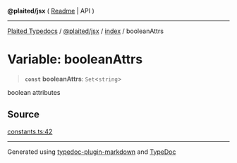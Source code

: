 **@plaited/jsx** ( [Readme](../../README.md) \| API )

***

[Plaited Typedocs](../../../../modules.md) / [@plaited/jsx](../../modules.md) / [index](../README.md) / booleanAttrs

# Variable: booleanAttrs

> **`const`** **booleanAttrs**: `Set`\<`string`\>

boolean attributes

## Source

[constants.ts:42](https://github.com/plaited/plaited/blob/d85458a/libs/jsx/src/constants.ts#L42)

***

Generated using [typedoc-plugin-markdown](https://www.npmjs.com/package/typedoc-plugin-markdown) and [TypeDoc](https://typedoc.org/)

